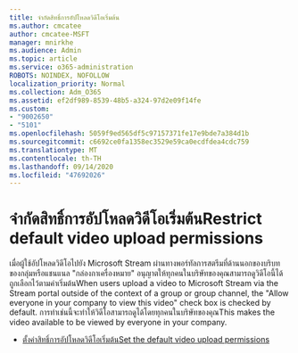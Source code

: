 ```yaml
---
title: จำกัดสิทธิ์การอัปโหลดวิดีโอเริ่มต้น
ms.author: cmcatee
author: cmcatee-MSFT
manager: mnirkhe
ms.audience: Admin
ms.topic: article
ms.service: o365-administration
ROBOTS: NOINDEX, NOFOLLOW
localization_priority: Normal
ms.collection: Adm_O365
ms.assetid: ef2df989-8539-48b5-a324-97d2e09f14fe
ms.custom:
- "9002650"
- "5101"
ms.openlocfilehash: 5059f9ed565df5c97157371fe17e9bde7a384d1b
ms.sourcegitcommit: c6692ce0fa1358ec3529e59ca0ecdfdea4cdc759
ms.translationtype: MT
ms.contentlocale: th-TH
ms.lasthandoff: 09/14/2020
ms.locfileid: "47692026"
---
```

# <a name="restrict-default-video-upload-permissions"></a><span data-ttu-id="07564-102">จำกัดสิทธิ์การอัปโหลดวิดีโอเริ่มต้น</span><span class="sxs-lookup"><span data-stu-id="07564-102">Restrict default video upload permissions</span></span>

<span data-ttu-id="07564-103">เมื่อผู้ใช้อัปโหลดวิดีโอไปยัง Microsoft Stream ผ่านทางพอร์ทัลการสตรีมที่ด้านนอกของบริบทของกลุ่มหรือแชนแนล "กล่องกาเครื่องหมาย" อนุญาตให้ทุกคนในบริษัทของคุณสามารถดูวิดีโอนี้ได้ถูกเลือกไว้ตามค่าเริ่มต้น</span><span class="sxs-lookup"><span data-stu-id="07564-103">When users upload a video to Microsoft Stream via the Stream portal outside of the context of a group or group channel, the "Allow everyone in your company to view this video" check box is checked by default.</span></span> <span data-ttu-id="07564-104">การทำเช่นนี้จะทำให้วิดีโอสามารถดูได้โดยทุกคนในบริษัทของคุณ</span><span class="sxs-lookup"><span data-stu-id="07564-104">This makes the video available to be viewed by everyone in your company.</span></span>

- [<span data-ttu-id="07564-105">ตั้งค่าสิทธิ์การอัปโหลดวิดีโอเริ่มต้น</span><span class="sxs-lookup"><span data-stu-id="07564-105">Set the default video upload permissions</span></span>](https://docs.microsoft.com/stream/default-video-permissions)
